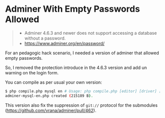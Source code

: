 # Adminer With Empty Passwords Allowed

> * Adminer 4.6.3 and newer does not support accessing a database without a password.
> * https://www.adminer.org/en/password/

For an pedagogic hack scenario, I needed a version of adminer that allowed empty passwords.

So, I removed the protection introduce in the 4.6.3 version and add un warning on the login form.

You can compile as per usual your own version:
```bash
$ php compile.php mysql en # Usage: php compile.php [editor] [driver] [lang]
adminer-mysql-en.php created (215189 B).
```

This version also fix the suppression of `git://` protocol for the submodules (https://github.com/vrana/adminer/pull/462).
